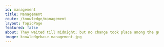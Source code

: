 ```yaml
---
id: management
title: Management
route: /knowledge/management
layout: TopicPage
featured: false
about: They waited till midnight; but no change took place among the guards.
image: knowledgebase-management.jpg
---
```

